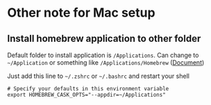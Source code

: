 # Other note for Mac setup

## Install homebrew application to other folder

Default folder to install application is `/Applications`.
Can change to `~/Application` or something like `/Applications/Homebrew` ([Document](https://github.com/Homebrew/homebrew-cask/blob/master/USAGE.md#options))

Just add this line to `~/.zshrc` or `~/.bashrc` and restart your shell

```shell
# Specify your defaults in this environment variable
export HOMEBREW_CASK_OPTS="--appdir=~/Applications"
```
